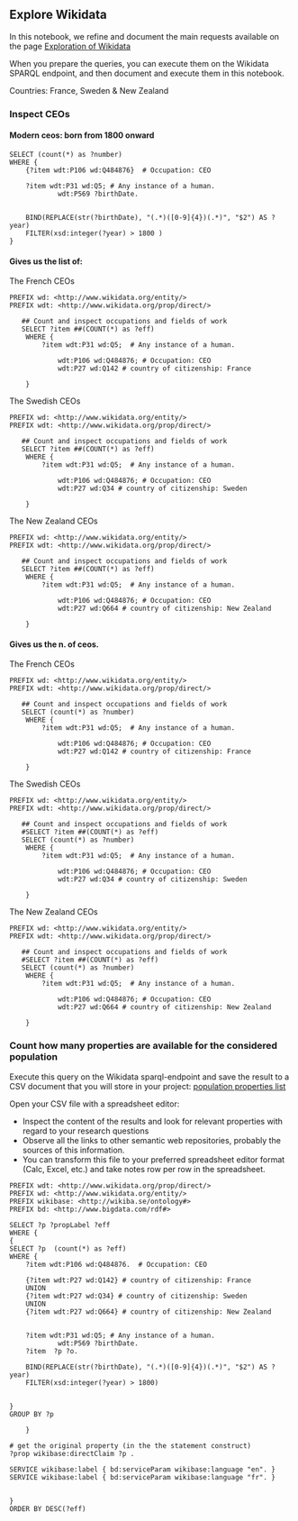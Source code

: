 ## Explore Wikidata

In this notebook, we refine and document the main requests available on the page [Exploration of Wikidata](../documentation/wikidata/Wikidata-exploration.md) 


When you prepare the queries, you can execute them on the Wikidata SPARQL endpoint, and then document and execute them in this notebook.

Countries: France, Sweden & New Zealand

### Inspect CEOs 

#### Modern ceos: born from 1800 onward
```sparql
SELECT (count(*) as ?number)
WHERE {
    {?item wdt:P106 wd:Q484876}  # Occupation: CEO
    
    ?item wdt:P31 wd:Q5; # Any instance of a human.
            wdt:P569 ?birthDate.
    

    BIND(REPLACE(str(?birthDate), "(.*)([0-9]{4})(.*)", "$2") AS ?year)
    FILTER(xsd:integer(?year) > 1800 )
}
```

#### Gives us the list of:

The French CEOs
```sparql
PREFIX wd: <http://www.wikidata.org/entity/>
PREFIX wdt: <http://www.wikidata.org/prop/direct/>

   ## Count and inspect occupations and fields of work
   SELECT ?item ##(COUNT(*) as ?eff)
    WHERE {
        ?item wdt:P31 wd:Q5;  # Any instance of a human.

            wdt:P106 wd:Q484876; # Occupation: CEO
            wdt:P27 wd:Q142 # country of citizenship: France

    }  
```

The Swedish CEOs
```sparql
PREFIX wd: <http://www.wikidata.org/entity/>
PREFIX wdt: <http://www.wikidata.org/prop/direct/>

   ## Count and inspect occupations and fields of work
   SELECT ?item ##(COUNT(*) as ?eff)
    WHERE {
        ?item wdt:P31 wd:Q5;  # Any instance of a human.

            wdt:P106 wd:Q484876; # Occupation: CEO
            wdt:P27 wd:Q34 # country of citizenship: Sweden

    }  
```

The New Zealand CEOs
```sparql
PREFIX wd: <http://www.wikidata.org/entity/>
PREFIX wdt: <http://www.wikidata.org/prop/direct/>

   ## Count and inspect occupations and fields of work
   SELECT ?item ##(COUNT(*) as ?eff)
    WHERE {
        ?item wdt:P31 wd:Q5;  # Any instance of a human.

            wdt:P106 wd:Q484876; # Occupation: CEO
            wdt:P27 wd:Q664 # country of citizenship: New Zealand

    } 
```

#### Gives us the n. of ceos.

The French CEOs
```sparql
PREFIX wd: <http://www.wikidata.org/entity/>
PREFIX wdt: <http://www.wikidata.org/prop/direct/>

   ## Count and inspect occupations and fields of work
   SELECT (count(*) as ?number)
    WHERE {
        ?item wdt:P31 wd:Q5;  # Any instance of a human.

            wdt:P106 wd:Q484876; # Occupation: CEO
            wdt:P27 wd:Q142 # country of citizenship: France

    }  
```

The Swedish CEOs
```sparql
PREFIX wd: <http://www.wikidata.org/entity/>
PREFIX wdt: <http://www.wikidata.org/prop/direct/>

   ## Count and inspect occupations and fields of work
   #SELECT ?item ##(COUNT(*) as ?eff)
   SELECT (count(*) as ?number)
    WHERE {
        ?item wdt:P31 wd:Q5;  # Any instance of a human.

            wdt:P106 wd:Q484876; # Occupation: CEO
            wdt:P27 wd:Q34 # country of citizenship: Sweden

    }  
```

The New Zealand CEOs
```sparql
PREFIX wd: <http://www.wikidata.org/entity/>
PREFIX wdt: <http://www.wikidata.org/prop/direct/>

   ## Count and inspect occupations and fields of work
   #SELECT ?item ##(COUNT(*) as ?eff)
   SELECT (count(*) as ?number)
    WHERE {
        ?item wdt:P31 wd:Q5;  # Any instance of a human.

            wdt:P106 wd:Q484876; # Occupation: CEO
            wdt:P27 wd:Q664 # country of citizenship: New Zealand

    }  
```

### Count how many properties are available for the considered population

Execute this query on the Wikidata sparql-endpoint and save the result to a CSV document that you will store in your project: [population properties list](../Data/Query.csv)


Open your CSV file with a spreadsheet editor:
* Inspect the content of the results and look for relevant properties with regard to your research questions
* Observe all the links to other semantic web repositories, probably the sources of this information.
* You can transform this file to your preferred spreadsheet editor format (Calc, Excel, etc.) and take notes row per row in the spreadsheet.


```sparql
PREFIX wdt: <http://www.wikidata.org/prop/direct/>
PREFIX wd: <http://www.wikidata.org/entity/>
PREFIX wikibase: <http://wikiba.se/ontology#>
PREFIX bd: <http://www.bigdata.com/rdf#>

SELECT ?p ?propLabel ?eff
WHERE {
{
SELECT ?p  (count(*) as ?eff)
WHERE {
    ?item wdt:P106 wd:Q484876.  # Occupation: CEO
    
    {?item wdt:P27 wd:Q142} # country of citizenship: France
    UNION
    {?item wdt:P27 wd:Q34} # country of citizenship: Sweden
    UNION
    {?item wdt:P27 wd:Q664} # country of citizenship: New Zealand


    ?item wdt:P31 wd:Q5; # Any instance of a human.
            wdt:P569 ?birthDate.
    ?item  ?p ?o.

    BIND(REPLACE(str(?birthDate), "(.*)([0-9]{4})(.*)", "$2") AS ?year)
    FILTER(xsd:integer(?year) > 1800)


}
GROUP BY ?p 

    }

# get the original property (in the the statement construct)     
?prop wikibase:directClaim ?p .

SERVICE wikibase:label { bd:serviceParam wikibase:language "en". } 
SERVICE wikibase:label { bd:serviceParam wikibase:language "fr". } 


}  
ORDER BY DESC(?eff)
```
